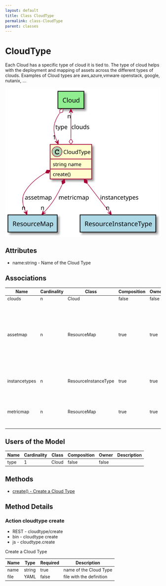 ```yaml
---
layout: default
title: Class CloudType
permalink: class-CloudType
parent: classes
---
```


# CloudType

Each Cloud has a specific type of cloud it is tied to. The type of cloud helps with the deployment and mapping of assets across the different types of clouds. Examples of Cloud types are aws,azure,vmware openstack, google, nutanix, ...

![Logical Diagram](./logical.svg)

## Attributes

* name:string - Name of the Cloud Type


## Associations

| Name | Cardinality | Class | Composition | Owner | Description |
| --- | --- | --- | --- | --- | --- |
| clouds | n | Cloud | false | false |  |
| assetmap | n | ResourceMap | true | true | This map allows mapping normalized resource types to specific cloud resource types for this cloud type |
| instancetypes | n | ResourceInstanceType | true | true | This is a list of resource types for the cloud type |
| metricmap | n | ResourceMap | true | true | This maps metrics from the cloud to the normalized metrics |


## Users of the Model

| Name | Cardinality | Class | Composition | Owner | Description |
| --- | --- | --- | --- | --- | --- |
| type | 1 | Cloud | false | false |  |





## Methods

* [create() - Create a Cloud Type](#action-create)


<h2>Method Details</h2>
    
### Action cloudtype create

* REST - cloudtype/create
* bin - cloudtype create
* js - cloudtype.create

Create a Cloud Type

| Name | Type | Required | Description |
|---|---|---|---|
| name | string |true | name of the Cloud Type |
| file | YAML |false | file with the definition |





